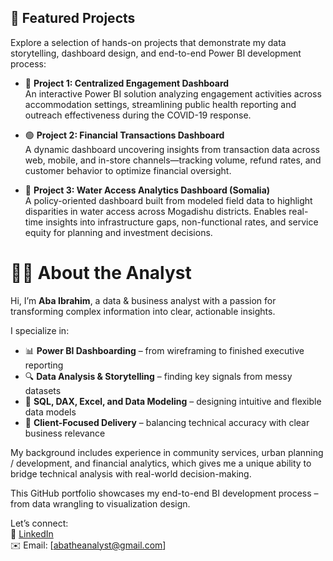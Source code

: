 ## 📌 Featured Projects

Explore a selection of hands-on projects that demonstrate my data storytelling, dashboard design, and end-to-end Power BI development process:

- 🔴 **Project 1: Centralized Engagement Dashboard**  
  An interactive Power BI solution analyzing engagement activities across accommodation settings, streamlining public health reporting and outreach effectiveness during the COVID-19 response.

- 🟢 **Project 2: Financial Transactions Dashboard**  
  A dynamic dashboard uncovering insights from transaction data across web, mobile, and in-store channels—tracking volume, refund rates, and customer behavior to optimize financial oversight.

- 🔷 **Project 3: Water Access Analytics Dashboard (Somalia)**  
  A policy-oriented dashboard built from modeled field data to highlight disparities in water access across Mogadishu districts. Enables real-time insights into infrastructure gaps, non-functional rates, and service equity for planning and investment decisions.




# 👨‍💻 About the Analyst

Hi, I’m **Aba Ibrahim**, a data & business analyst with a passion for transforming complex information into clear, actionable insights.

I specialize in:

- 📊 **Power BI Dashboarding** – from wireframing to finished executive reporting
- 🔍 **Data Analysis & Storytelling** – finding key signals from messy datasets
- 🧮 **SQL, DAX, Excel, and Data Modeling** – designing intuitive and flexible data models
- 📁 **Client-Focused Delivery** – balancing technical accuracy with clear business relevance

My background includes experience in community services, urban planning / development, and financial analytics, which gives me a unique ability to bridge technical analysis with real-world decision-making.

This GitHub portfolio showcases my end-to-end BI development process – from data wrangling to visualization design.

Let’s connect:  
🔗 [LinkedIn](https://www.linkedin.com/in/aba-ibrahim)  
✉️ Email: [abatheanalyst@gmail.com]
